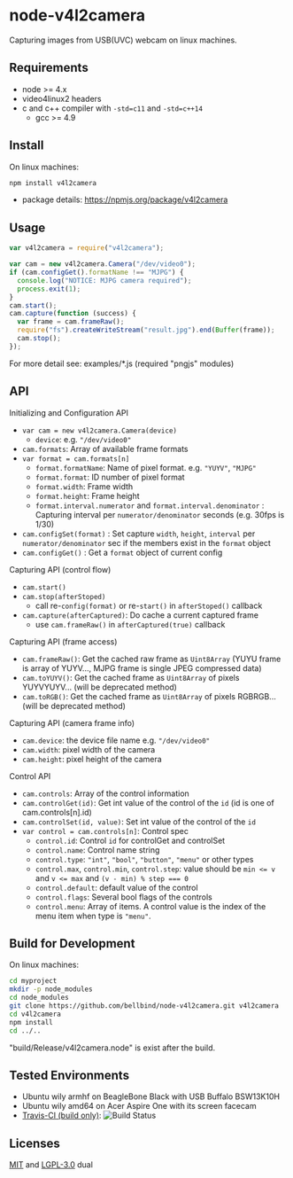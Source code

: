 # node-v4l2camera

Capturing images from USB(UVC) webcam on linux machines.

## Requirements

- node >= 4.x
- video4linux2 headers
- c and c++ compiler with `-std=c11` and `-std=c++14`
    - gcc >= 4.9

## Install

On linux machines:

```bash
npm install v4l2camera
```

- package details: https://npmjs.org/package/v4l2camera

## Usage

```js
var v4l2camera = require("v4l2camera");

var cam = new v4l2camera.Camera("/dev/video0");
if (cam.configGet().formatName !== "MJPG") {
  console.log("NOTICE: MJPG camera required");
  process.exit(1);
}
cam.start();
cam.capture(function (success) {
  var frame = cam.frameRaw();
  require("fs").createWriteStream("result.jpg").end(Buffer(frame));
  cam.stop();
});
```

For more detail see: examples/*.js (required "pngjs" modules)

## API

Initializing and Configuration API

- `var cam = new v4l2camera.Camera(device)`
    - `device`: e.g. `"/dev/video0"`
- `cam.formats`: Array of available frame formats
- `var format = cam.formats[n]`
    - `format.formatName`: Name of pixel format. e.g. `"YUYV"`, `"MJPG"`
    - `format.format`: ID number of pixel format
    - `format.width`: Frame width
    - `format.height`: Frame height
    - `format.interval.numerator` and `format.interval.denominator`
      : Capturing interval per `numerator/denominator` seconds 
      (e.g. 30fps is 1/30)
- `cam.configSet(format)`
  : Set capture `width`, `height`, `interval` per `numerator/denominator` sec
  if the members exist in the `format` object
- `cam.configGet()` : Get a `format` object of current config

Capturing API (control flow)

- `cam.start()`
- `cam.stop(afterStoped)`
    - call re-`config(format)` or re-`start()` in `afterStoped()` callback
- `cam.capture(afterCaptured)`: Do cache a current captured frame
    - use `cam.frameRaw()` in `afterCaptured(true)` callback

Capturing API (frame access)

- `cam.frameRaw()`: Get the cached raw frame as `Uint8Array`
   (YUYU frame is array of YUYV..., MJPG frame is single JPEG compressed data)
- `cam.toYUYV()`: Get the cached frame as `Uint8Array` of pixels YUYVYUYV...
   (will be deprecated method)
- `cam.toRGB()`: Get the cached frame as `Uint8Array` of pixels RGBRGB...
   (will be deprecated method)

Capturing API (camera frame info)

- `cam.device`: the device file name e.g. `"/dev/video0"`
- `cam.width`: pixel width of the camera
- `cam.height`: pixel height of the camera

Control API

- `cam.controls`: Array of the control information
- `cam.controlGet(id)`: Get int value of the control of the `id`
  (id is one of cam.controls[n].id)
- `cam.controlSet(id, value)`: Set int value of the control of the `id`
- `var control = cam.controls[n]`: Control spec
    - `control.id`: Control `id` for controlGet and controlSet
    - `control.name`: Control name string
    - `control.type`: `"int"`, `"bool"`, `"button"`, `"menu"` or other types
    - `control.max`, `control.min`, `control.step`: value should be
      `min <= v` and `v <= max` and `(v - min) % step === 0`
    - `control.default`: default value of the control
    - `control.flags`: Several bool flags of the controls
    - `control.menu`: Array of items. 
      A control value is the index of the menu item when type is `"menu"`.

## Build for Development

On linux machines:

```bash
cd myproject
mkdir -p node_modules
cd node_modules
git clone https://github.com/bellbind/node-v4l2camera.git v4l2camera
cd v4l2camera
npm install
cd ../..
```

"build/Release/v4l2camera.node" is exist after the build.

## Tested Environments

- Ubuntu wily armhf on BeagleBone Black with USB Buffalo BSW13K10H
- Ubuntu wily amd64 on Acer Aspire One with its screen facecam
- [Travis-CI (build only)](https://travis-ci.org/bellbind/node-v4l2camera):
  ![Build Status](https://travis-ci.org/bellbind/node-v4l2camera.svg)

## Licenses

[MIT](http://opensource.org/licenses/MIT) and 
[LGPL-3.0](http://opensource.org/licenses/LGPL-3.0) dual
